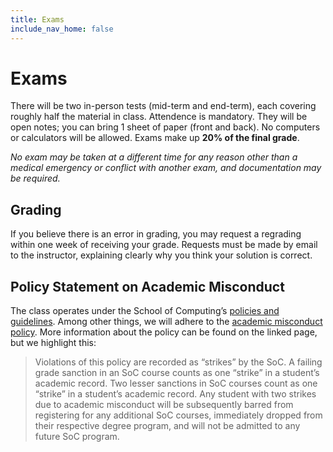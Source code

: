 ```yaml
---
title: Exams
include_nav_home: false
---
```


# Exams

There will be two in-person tests (mid-term and end-term), each covering roughly half the material in class. Attendence is mandatory. They will be open notes; you can bring 1 sheet of paper (front and back). No computers or calculators will be allowed. Exams make up  **20% of the final grade**. 

_No exam may be taken at a different time for any reason other than a medical emergency or conflict with another exam, and documentation may be required._


## Grading 

If you believe there is an error in grading, you may request a regrading within one week of receiving your grade. Requests must be made by email to the instructor, explaining clearly why you think your solution is correct.

## Policy Statement on Academic Misconduct

The class operates under the School of Computing’s [policies and guidelines](https://handbook.cs.utah.edu/2019-2020/Academics/policies.php). Among other things, we will adhere to the [academic misconduct policy](https://www.cs.utah.edu/docs/misc/cheating_policy.pdf). More information about the policy can be found on the linked page, but we highlight this: 

> Violations of this policy are recorded as “strikes” by the SoC. A failing grade sanction in an SoC course counts as one “strike” in a student’s academic record. Two lesser sanctions in SoC courses count as one “strike” in a student’s academic record. Any student with two strikes due to academic misconduct will be subsequently barred from registering for any additional SoC courses, immediately dropped from their respective degree program, and will not be admitted to any future SoC program.